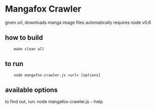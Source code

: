 # Mangafox Crawler

given url, downloads manga image files automatically
requires node v0.6

## how to build
		make clean all

## to run
		node mangafox-crawler.js <url> [options]

## available options
to find out, run:
		node mangafox-crawler.js --help
